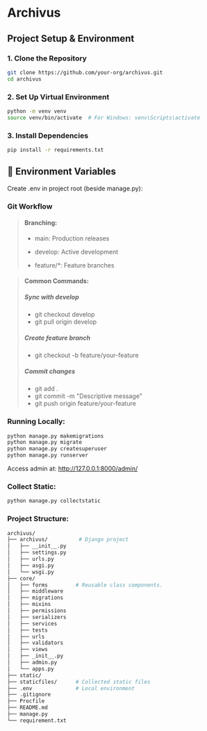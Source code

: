 # Archivus

## Project Setup & Environment

### 1. Clone the Repository
```bash
git clone https://github.com/your-org/archivus.git
cd archivus
```

### 2. Set Up Virtual Environment
```bash
python -m venv venv
source venv/bin/activate  # For Windows: venv\Scripts\activate
```

### 3. Install Dependencies
```bash
pip install -r requirements.txt
```

## 🔐 Environment Variables
Create .env in project root (beside manage.py):

### Git Workflow
>#### Branching:
>    - main: Production releases
> 
>    - develop: Active development
> 
>    - feature/*: Feature branches

>#### Common Commands:
> ##### Sync with develop
>   - git checkout develop
>   - git pull origin develop
>
> ##### Create feature branch
>   - git checkout -b feature/your-feature
>
> ##### Commit changes
>   - git add .
>   - git commit -m "Descriptive message"
>   - git push origin feature/your-feature

### Running Locally:
```bash
python manage.py makemigrations
python manage.py migrate
python manage.py createsuperuser
python manage.py runserver
```
Access admin at: http://127.0.0.1:8000/admin/

### Collect Static:
```bash
python manage.py collectstatic
```

### Project Structure:
```bash
archivus/
├── archivus/          # Django project
│   ├── __init__.py
│   ├── settings.py
│   ├── urls.py
│   ├── asgi.py
│   └── wsgi.py
├── core/ 
│   ├── forms         # Reusable class components.
│   ├── middleware
│   ├── migrations
│   ├── mixins
│   ├── permissions
│   ├── serializers
│   ├── services
│   ├── tests
│   ├── urls
│   ├── validators
│   ├── views
│   ├── _init__.py
│   ├── admin.py
│   └── apps.py
├── static/ 
├── staticfiles/      # Collected static files
├── .env              # Local environment
├── .gitignore
├── Procfile
├── README.md
├── manage.py
└── requirement.txt
```